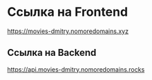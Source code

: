 # Ссылка на Frontend

https://movies-dmitry.nomoredomains.xyz

## Ссылка на Backend

https://api.movies-dmitry.nomoredomains.rocks

